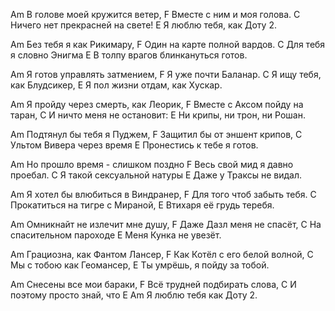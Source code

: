 Am
В голове моей кружится ветер,
F
Вместе с ним и моя голова.
C
Ничего нет прекрасней на свете!
E
Я люблю тебя, как Доту 2.

Am
Без тебя я как Рикимару,
F
Один на карте полной вардов.
C
Для тебя я словно Энигма
E
В толпу врагов блинкануться готов.

Am
Я готов управлять затмением,
F
Я уже почти Баланар.
C
Я ищу тебя, как Блудсикер,
E
Я пол жизни отдам, как Хускар.

Am
Я пройду через смерть, как Леорик,
F
Вместе с Аксом пойду на таран,
C
И ничто меня не остановит:
E
Ни крипы, ни трон, ни Рошан.

Am
Подтянул бы тебя я Пуджем,
F
Защитил бы от эншент крипов,
C
Ультом Вивера через время
E
Пронестись к тебе я готов.

Am
Но прошло время - слишком поздно
F
Весь свой мид я давно проебал.
C
Я такой сексуальной натуры
E
Даже у Траксы не видал.

Am
Я хотел бы влюбиться в Виндранер,
F
Для того чтоб забыть тебя.
C
Прокатиться на тигре с Мираной,
E
Втихаря её грудь теребя.

Am
Омникнайт не излечит мне душу,
F
Даже Дазл меня не спасёт,
C
На спасительном пароходе
E
Меня Кунка не увезёт.

Am
Грациозна, как Фантом Лансер,
F
Как Котёл с его белой волной,
C
Мы с тобою как Геомансер,
E
Ты умрёшь, я пойду за тобой.

Am
Снесены все мои бараки,
F
Всё трудней подбирать слова,
C
И поэтому просто знай, что
E                                Am
Я люблю тебя как Доту 2.
